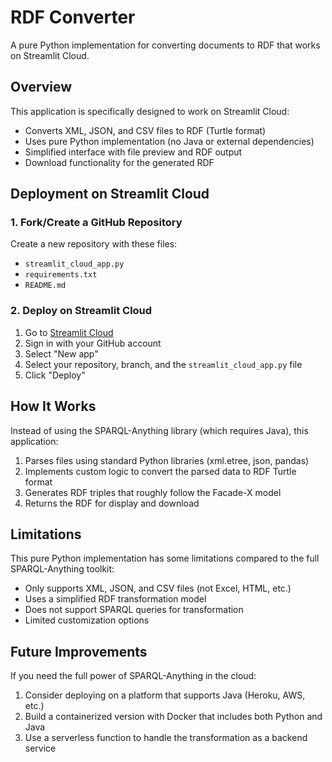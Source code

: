 #  RDF Converter

A pure Python implementation for converting documents to RDF that works on Streamlit Cloud.

## Overview

This application is specifically designed to work on Streamlit Cloud:

- Converts XML, JSON, and CSV files to RDF (Turtle format)
- Uses pure Python implementation (no Java or external dependencies)
- Simplified interface with file preview and RDF output
- Download functionality for the generated RDF

## Deployment on Streamlit Cloud

### 1. Fork/Create a GitHub Repository

Create a new repository with these files:
- `streamlit_cloud_app.py`
- `requirements.txt`
- `README.md`

### 2. Deploy on Streamlit Cloud

1. Go to [Streamlit Cloud](https://streamlit.io/cloud)
2. Sign in with your GitHub account
3. Select "New app"
4. Select your repository, branch, and the `streamlit_cloud_app.py` file
5. Click "Deploy"

## How It Works

Instead of using the SPARQL-Anything library (which requires Java), this application:

1. Parses files using standard Python libraries (xml.etree, json, pandas)
2. Implements custom logic to convert the parsed data to RDF Turtle format
3. Generates RDF triples that roughly follow the Facade-X model
4. Returns the RDF for display and download

## Limitations

This pure Python implementation has some limitations compared to the full SPARQL-Anything toolkit:

- Only supports XML, JSON, and CSV files (not Excel, HTML, etc.)
- Uses a simplified RDF transformation model 
- Does not support SPARQL queries for transformation
- Limited customization options

## Future Improvements

If you need the full power of SPARQL-Anything in the cloud:

1. Consider deploying on a platform that supports Java (Heroku, AWS, etc.)
2. Build a containerized version with Docker that includes both Python and Java
3. Use a serverless function to handle the transformation as a backend service
